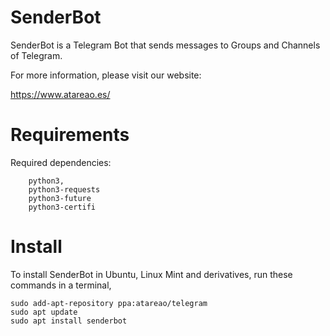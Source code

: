 # SenderBot

SenderBot is a Telegram Bot that sends messages to Groups and Channels of Telegram.

For more information, please visit our website:

https://www.atareao.es/

# Requirements

Required dependencies:

```
    python3,
    python3-requests
    python3-future
    python3-certifi
```
# Install

To install SenderBot in Ubuntu, Linux Mint and derivatives, run these commands in a terminal,

```
sudo add-apt-repository ppa:atareao/telegram
sudo apt update
sudo apt install senderbot
```
